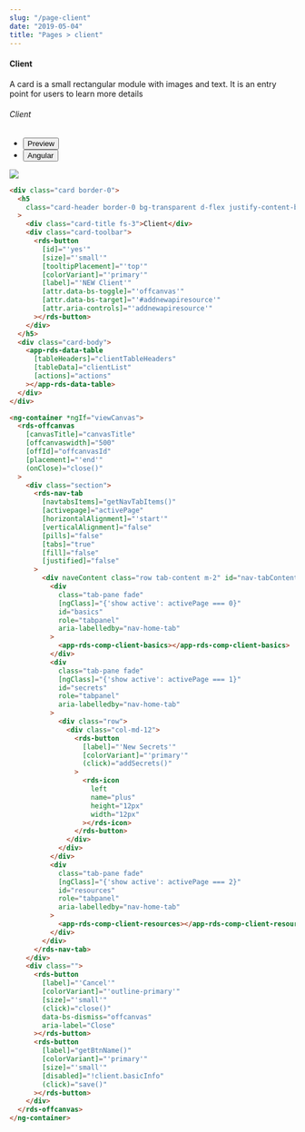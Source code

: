 ```yaml
---
slug: "/page-client"
date: "2019-05-04"
title: "Pages > client"
---
```

<!-- CSS only -->
<link href="https://cdn.jsdelivr.net/npm/bootstrap@5.1.3/dist/css/bootstrap.min.css" rel="stylesheet" integrity="sha384-1BmE4kWBq78iYhFldvKuhfTAU6auU8tT94WrHftjDbrCEXSU1oBoqyl2QvZ6jIW3" crossorigin="anonymous">
<link rel="stylesheet" href="../assets/css/style-elements.css">

#### Client

<p class="">A card is a small rectangular module with images and text. It is an entry point for users to learn more details</p>
<section class="py-4">                                                                                             
    <h6>Client</h6>
    <div class="py-3">
      <div class="cust-tabs">
        <ul class="nav nav-tabs" id="myTab" role="tablist">
          <li class="nav-item" role="presentation">
            <button class="nav-link active" id="PreviewBasic-tab" data-bs-toggle="tab" data-bs-target="#PreviewBasic" type="button" role="tab" aria-controls="PreviewBasic" aria-selected="true">Preview </button>
          </li>
          <li class="nav-item" role="presentation">
            <button class="nav-link" id="AngularBasic-tab" data-bs-toggle="tab" data-bs-target="#AngularBasic" type="button" role="tab" aria-controls="AngularBasic" aria-selected="false"><i class="bi bi-code-slash" style="font-size:1.0rem"></i>Angular</button>
          </li>
        </ul>
      </div>
      <div class="tab-content card border" id="myTabContent">
        <div class="tab-pane fade show active" id="PreviewBasic" role="tabpanel" aria-labelledby="PreviewBasic-tab">
         <div class="contents  p-5">
              <div class="row">
              <!-- <img src="https://raw.githubusercontent.com/Wai-Technologies/raaghu/main/raaghu-mfe/assets/Edit-Language-Text.png" alt="color"> -->
              <img src="/images/client.png" class="">
           </div>
                       
  </div>
        </div>
        <div class="tab-pane fade show" id="AngularBasic" role="tabpanel" aria-labelledby="AngularBasic-tab">
          <div class="contents bg-code">
<div class="row m-0">

```html
<div class="card border-0">
  <h5
    class="card-header border-0 bg-transparent d-flex justify-content-between"
  >
    <div class="card-title fs-3">Client</div>
    <div class="card-toolbar">
      <rds-button
        [id]="'yes'"
        [size]="'small'"
        [tooltipPlacement]="'top'"
        [colorVariant]="'primary'"
        [label]="'NEW Client'"
        [attr.data-bs-toggle]="'offcanvas'"
        [attr.data-bs-target]="'#addnewapiresource'"
        [attr.aria-controls]="'addnewapiresource'"
      ></rds-button>
    </div>
  </h5>
  <div class="card-body">
    <app-rds-data-table
      [tableHeaders]="clientTableHeaders"
      [tableData]="clientList"
      [actions]="actions"
    ></app-rds-data-table>
  </div>
</div>

<ng-container *ngIf="viewCanvas">
  <rds-offcanvas
    [canvasTitle]="canvasTitle"
    [offcanvaswidth]="500"
    [offId]="offcanvasId"
    [placement]="'end'"
    (onClose)="close()"
  >
    <div class="section">
      <rds-nav-tab
        [navtabsItems]="getNavTabItems()"
        [activepage]="activePage"
        [horizontalAlignment]="'start'"
        [verticalAlignment]="false"
        [pills]="false"
        [tabs]="true"
        [fill]="false"
        [justified]="false"
      >
        <div naveContent class="row tab-content m-2" id="nav-tabContent">
          <div
            class="tab-pane fade"
            [ngClass]="{'show active': activePage === 0}"
            id="basics"
            role="tabpanel"
            aria-labelledby="nav-home-tab"
          >
            <app-rds-comp-client-basics></app-rds-comp-client-basics>
          </div>
          <div
            class="tab-pane fade"
            [ngClass]="{'show active': activePage === 1}"
            id="secrets"
            role="tabpanel"
            aria-labelledby="nav-home-tab"
          >
            <div class="row">
              <div class="col-md-12">
                <rds-button
                  [label]="'New Secrets'"
                  [colorVariant]="'primary'"
                  (click)="addSecrets()"
                >
                  <rds-icon
                    left
                    name="plus"
                    height="12px"
                    width="12px"
                  ></rds-icon>
                </rds-button>
              </div>
            </div>
          </div>
          <div
            class="tab-pane fade"
            [ngClass]="{'show active': activePage === 2}"
            id="resources"
            role="tabpanel"
            aria-labelledby="nav-home-tab"
          >
            <app-rds-comp-client-resources></app-rds-comp-client-resources>
          </div>
        </div>
      </rds-nav-tab>
    </div>
    <div class="">
      <rds-button
        [label]="'Cancel'"
        [colorVariant]="'outline-primary'"
        [size]="'small'"
        (click)="close()"
        data-bs-dismiss="offcanvas"
        aria-label="Close"
      ></rds-button>
      <rds-button
        [label]="getBtnName()"
        [colorVariant]="'primary'"
        [size]="'small'"
        [disabled]="!client.basicInfo"
        (click)="save()"
      ></rds-button>
    </div>
  </rds-offcanvas>
</ng-container>
```
</div>
</div>
  </div>
        </div>
      </div>
    </div>
  </section>
  
